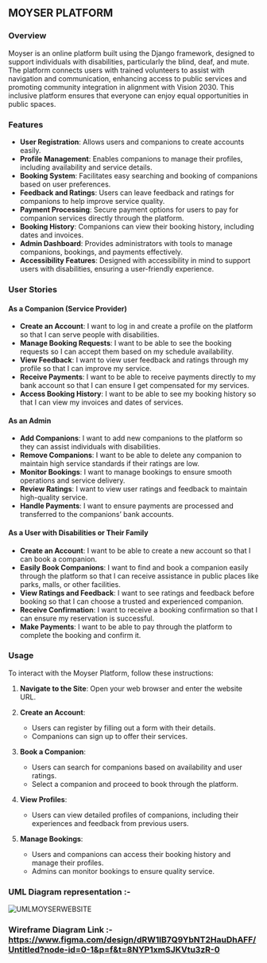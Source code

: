 ## MOYSER PLATFORM

### Overview

Moyser is an online platform built using the Django framework, designed to support individuals with disabilities, particularly the blind, deaf, and mute. The platform connects users with trained volunteers to assist with navigation and communication, enhancing access to public services and promoting community integration in alignment with Vision 2030. This inclusive platform ensures that everyone can enjoy equal opportunities in public spaces.

### Features

- **User Registration**: Allows users and companions to create accounts easily.
- **Profile Management**: Enables companions to manage their profiles, including availability and service details.
- **Booking System**: Facilitates easy searching and booking of companions based on user preferences.
- **Feedback and Ratings**: Users can leave feedback and ratings for companions to help improve service quality.
- **Payment Processing**: Secure payment options for users to pay for companion services directly through the platform.
- **Booking History**: Companions can view their booking history, including dates and invoices.
- **Admin Dashboard**: Provides administrators with tools to manage companions, bookings, and payments effectively.
- **Accessibility Features**: Designed with accessibility in mind to support users with disabilities, ensuring a user-friendly experience.

### User Stories

#### As a Companion (Service Provider)

- **Create an Account**: I want to log in and create a profile on the platform so that I can serve people with disabilities.
- **Manage Booking Requests**: I want to be able to see the booking requests so I can accept them based on my schedule availability.
- **View Feedback**: I want to view user feedback and ratings through my profile so that I can improve my service.
- **Receive Payments**: I want to be able to receive payments directly to my bank account so that I can ensure I get compensated for my services.
- **Access Booking History**: I want to be able to see my booking history so that I can view my invoices and dates of services.

#### As an Admin

- **Add Companions**: I want to add new companions to the platform so they can assist individuals with disabilities.
- **Remove Companions**: I want to be able to delete any companion to maintain high service standards if their ratings are low.
- **Monitor Bookings**: I want to manage bookings to ensure smooth operations and service delivery.
- **Review Ratings**: I want to view user ratings and feedback to maintain high-quality service.
- **Handle Payments**: I want to ensure payments are processed and transferred to the companions’ bank accounts.

#### As a User with Disabilities or Their Family

- **Create an Account**: I want to be able to create a new account so that I can book a companion.
- **Easily Book Companions**: I want to find and book a companion easily through the platform so that I can receive assistance in public places like parks, malls, or other facilities.
- **View Ratings and Feedback**: I want to see ratings and feedback before booking so that I can choose a trusted and experienced companion.
- **Receive Confirmation**: I want to receive a booking confirmation so that I can ensure my reservation is successful.
- **Make Payments**: I want to be able to pay through the platform to complete the booking and confirm it.

### Usage

To interact with the Moyser Platform, follow these instructions:

1. **Navigate to the Site**: Open your web browser and enter the website URL.
   
2. **Create an Account**:
   - Users can register by filling out a form with their details.
   - Companions can sign up to offer their services.

3. **Book a Companion**:
   - Users can search for companions based on availability and user ratings.
   - Select a companion and proceed to book through the platform.

4. **View Profiles**:
   - Users can view detailed profiles of companions, including their experiences and feedback from previous users.

5. **Manage Bookings**:
   - Users and companions can access their booking history and manage their profiles.
   - Admins can monitor bookings to ensure quality service.

### UML Diagram representation :-
![UMLMOYSERWEBSITE](https://github.com/user-attachments/assets/06883788-bf2c-4dd2-84de-e16b4cf52426)

### Wireframe Diagram Link :- https://www.figma.com/design/dRW1lB7Q9YbNT2HauDhAFF/Untitled?node-id=0-1&p=f&t=8NYP1xmSJKVtu3zR-0


